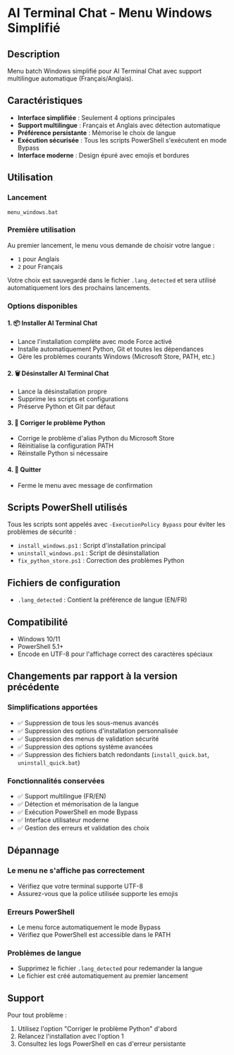# AI Terminal Chat - Menu Windows Simplifié

## Description

Menu batch Windows simplifié pour AI Terminal Chat avec support multilingue automatique (Français/Anglais).

## Caractéristiques

- **Interface simplifiée** : Seulement 4 options principales
- **Support multilingue** : Français et Anglais avec détection automatique
- **Préférence persistante** : Mémorise le choix de langue
- **Exécution sécurisée** : Tous les scripts PowerShell s'exécutent en mode Bypass
- **Interface moderne** : Design épuré avec emojis et bordures

## Utilisation

### Lancement
```batch
menu_windows.bat
```

### Première utilisation
Au premier lancement, le menu vous demande de choisir votre langue :
- `1` pour Anglais
- `2` pour Français

Votre choix est sauvegardé dans le fichier `.lang_detected` et sera utilisé automatiquement lors des prochains lancements.

### Options disponibles

#### 1. 📦 Installer AI Terminal Chat
- Lance l'installation complète avec mode Force activé
- Installe automatiquement Python, Git et toutes les dépendances
- Gère les problèmes courants Windows (Microsoft Store, PATH, etc.)

#### 2. 🗑️ Désinstaller AI Terminal Chat
- Lance la désinstallation propre
- Supprime les scripts et configurations
- Préserve Python et Git par défaut

#### 3. 🔧 Corriger le problème Python
- Corrige le problème d'alias Python du Microsoft Store
- Réinitialise la configuration PATH
- Réinstalle Python si nécessaire

#### 4. 🚪 Quitter
- Ferme le menu avec message de confirmation

## Scripts PowerShell utilisés

Tous les scripts sont appelés avec `-ExecutionPolicy Bypass` pour éviter les problèmes de sécurité :

- `install_windows.ps1` : Script d'installation principal
- `uninstall_windows.ps1` : Script de désinstallation
- `fix_python_store.ps1` : Correction des problèmes Python

## Fichiers de configuration

- `.lang_detected` : Contient la préférence de langue (EN/FR)

## Compatibilité

- Windows 10/11
- PowerShell 5.1+
- Encode en UTF-8 pour l'affichage correct des caractères spéciaux

## Changements par rapport à la version précédente

### Simplifications apportées
- ✅ Suppression de tous les sous-menus avancés
- ✅ Suppression des options d'installation personnalisée
- ✅ Suppression des menus de validation sécurité
- ✅ Suppression des options système avancées
- ✅ Suppression des fichiers batch redondants (`install_quick.bat`, `uninstall_quick.bat`)

### Fonctionnalités conservées
- ✅ Support multilingue (FR/EN)
- ✅ Détection et mémorisation de la langue
- ✅ Exécution PowerShell en mode Bypass
- ✅ Interface utilisateur moderne
- ✅ Gestion des erreurs et validation des choix

## Dépannage

### Le menu ne s'affiche pas correctement
- Vérifiez que votre terminal supporte UTF-8
- Assurez-vous que la police utilisée supporte les emojis

### Erreurs PowerShell
- Le menu force automatiquement le mode Bypass
- Vérifiez que PowerShell est accessible dans le PATH

### Problèmes de langue
- Supprimez le fichier `.lang_detected` pour redemander la langue
- Le fichier est créé automatiquement au premier lancement

## Support

Pour tout problème :
1. Utilisez l'option "Corriger le problème Python" d'abord
2. Relancez l'installation avec l'option 1
3. Consultez les logs PowerShell en cas d'erreur persistante
